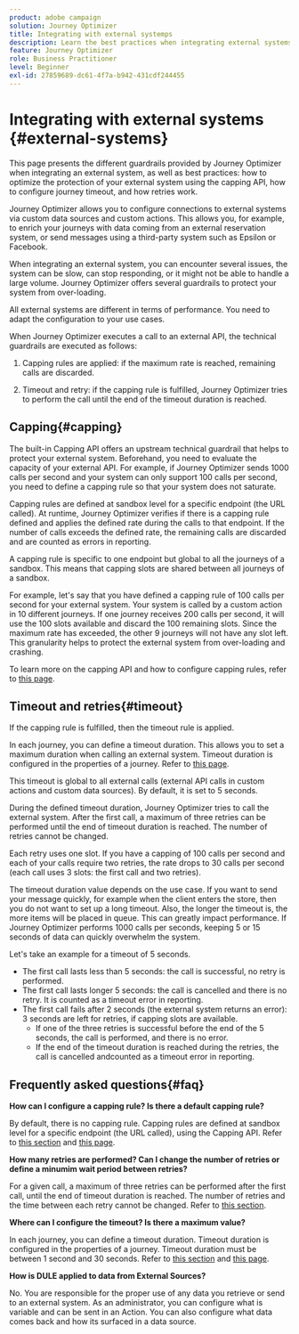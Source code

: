 ```yaml
---
product: adobe campaign
solution: Journey Optimizer
title: Integrating with external systemps
description: Learn the best practices when integrating external systems
feature: Journey Optimizer
role: Business Practitioner
level: Beginner
exl-id: 27859689-dc61-4f7a-b942-431cdf244455
---
```

# Integrating with external systems {#external-systems}

This page presents the different guardrails provided by Journey Optimizer when integrating an external system, as well as best practices: how to optimize the protection of your external system using the capping API, how to configure journey timeout, and how retries work. 

Journey Optimizer allows you to configure connections to external systems via custom data sources and custom actions. This allows you, for example, to enrich your journeys with data coming from an external reservation system, or send messages using a third-party system such as Epsilon or Facebook.

When integrating an external system, you can encounter several issues, the system can be slow, can stop responding, or it might not be able to handle a large volume. Journey Optimizer offers several guardrails to protect your system from over-loading.

All external systems are different in terms of performance. You need to adapt the configuration to your use cases.

When Journey Optimizer executes a call to an external API, the technical guardrails are executed as follows:

1. Capping rules are applied: if the maximum rate is reached, remaining calls are discarded.

2. Timeout and retry: if the capping rule is fulfilled, Journey Optimizer tries to perform the call until the end of the timeout duration is reached. 

## Capping{#capping}

The built-in Capping API offers an upstream technical guardrail that helps to protect your external system. Beforehand, you need to evaluate the capacity of your external API. For example, if Journey Optimizer sends 1000 calls per second and your system can only support 100 calls per second, you need to define a capping rule so that your system does not saturate.

Capping rules are defined at sandbox level for a specific endpoint (the URL called). At runtime, Journey Optimizer verifies if there is a capping rule defined and applies the defined rate during the calls to that endpoint. If the number of calls exceeds the defined rate, the remaining calls are discarded and are counted as errors in reporting.

A capping rule is specific to one endpoint but global to all the journeys of a sandbox. This means that capping slots are shared between all journeys of a sandbox.

For example, let's say that you have defined a capping rule of 100 calls per second for your external system. Your system is called by a custom action in 10 different journeys. If one journey receives 200 calls per second, it will use the 100 slots available and discard the 100 remaining slots. Since the maximum rate has exceeded, the other 9 journeys will not have any slot left. This granularity helps to protect the external system from over-loading and crashing. 

To learn more on the capping API and how to configure capping rules, refer to [this page](https://experienceleague.adobe.com/docs/journeys/using/working-with-apis/capping.html). 

## Timeout and retries{#timeout}

If the capping rule is fulfilled, then the timeout rule is applied.

In each journey, you can define a timeout duration. This allows you to set a maximum duration when calling an external system. Timeout duration is configured in the properties of a journey. Refer to [this page](../building-journeys/journey-gs.md#timeout_and_error).

This timeout is global to all external calls (external API calls in custom actions and custom data sources). By default, it is set to 5 seconds. 

During the defined timeout duration, Journey Optimizer tries to call the external system. After the first call, a maximum of three retries can be performed until the end of timeout duration is reached. The number of retries cannot be changed. 

Each retry uses one slot. If you have a capping of 100 calls per second and each of your calls require two retries, the rate drops to 30 calls per second (each call uses 3 slots: the first call and two retries). 

The timeout duration value depends on the use case. If you want to send your message quickly, for example when the client enters the store, then you do not want to set up a long timeout. Also, the longer the timeout is, the more items will be placed in queue. This can greatly impact performance. If Journey Optimizer performs 1000 calls per seconds, keeping 5 or 15 seconds of data can quickly overwhelm the system.

Let's take an example for a timeout of 5 seconds.

* The first call lasts less than 5 seconds: the call is successful, no retry is performed.
* The first call lasts longer 5 seconds: the call is cancelled and there is no retry. It is counted as a timeout error in reporting. 
* The first call fails after 2 seconds (the external system returns an error): 3 seconds are left for retries, if capping slots are available.
    * If one of the three retries is successful before the end of the 5 seconds, the call is performed, and there is no error.
    * If the end of the timeout duration is reached during the retries, the call is cancelled andcounted as a timeout error in reporting. 

## Frequently asked questions{#faq}

**How can I configure a capping rule? Is there a default capping rule?**

By default, there is no capping rule. Capping rules are defined at sandbox level for a specific endpoint (the URL called), using the Capping API. Refer to [this section](../configuration/external-systems.md#capping) and [this page](https://experienceleague.adobe.com/docs/journeys/using/working-with-apis/capping.html). 

**How many retries are performed? Can I change the number of retries or define a minumim wait period between retries?**

For a given call, a maximum of three retries can be performed after the first call, until the end of timeout duration is reached. The number of retries and the time between each retry cannot be changed. Refer to [this section](../configuration/external-systems.md#timeout). 

**Where can I configure the timeout? Is there a maximum value?**

In each journey, you can define a timeout duration. Timeout duration is configured in the properties of a journey. Timeout duration must be between 1 second and 30 seconds. Refer to [this section](../configuration/external-systems.md#timeout) and [this page](../building-journeys/journey-gs.md#timeout_and_error). 

**How is DULE applied to data from External Sources?**

No. You are responsible for the proper use of any data you retrieve or send to an external system. As an administrator, you can configure what is variable and can be sent in an Action. You can also configure what data comes back and how its surfaced in a data source. 
